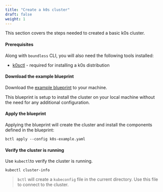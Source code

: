 ```yaml
---
title: "Create a k0s cluster"
draft: false
weight: 1
---
```


This section covers the steps needed to created a basic k0s cluster.

#### Prerequisites

Along with `boundless` CLI, you will also need the following tools installed:

* [k0sctl](https://github.com/k0sproject/k0sctl#installation) - required for installing a k0s distribution

#### Download the example blueprint

Download the [example blueprint](https://github.com/mirantiscontainers/boundless/tree/main/blueprints/k0s-example/k0s-example.yaml) to your machine.

This blueprint is setup to install the cluster on your local machine without the need for any additional configuration.

#### Apply the blueprint

Applying the blueprint will create the cluster and install the components defined in the blueprint:

```shell
bctl apply --config k0s-example.yaml
```

#### Verify the cluster is running

Use `kubectl`to verify the cluster is running.

```shell
kubectl cluster-info
```

> `bctl` will create a `kubeconfig` file in the current directory. Use this file to connect to the cluster.
